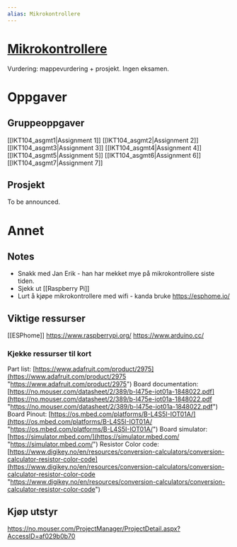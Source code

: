 ```yaml
---
alias: Mikrokontrollere
---
```

# [Mikrokontrollere](https://www.uia.no/studieplaner/topic/IKT104-G?year=2022) 

Vurdering:  mappevurdering + prosjekt. Ingen eksamen.

# Oppgaver

## Gruppeoppgaver
[[IKT104_asgmt1|Assignment 1]]
[[IKT104_asgmt2|Assignment 2]]
[[IKT104_asgmt3|Assignment 3]]
[[IKT104_asgmt4|Assignment 4]]
[[IKT104_asgmt5|Assignment 5]]
[[IKT104_asgmt6|Assignment 6]]
[[IKT104_asgmt7|Assignment 7]]
	
## Prosjekt
To be announced.

# Annet

## Notes
- Snakk med Jan Erik - han har mekket mye på mikrokontrollere siste tiden.
- Sjekk ut [[Raspberry Pi]]
- Lurt å kjøpe mikrokontrollere med wifi - kanda bruke https://esphome.io/


## Viktige ressurser
[[ESPhome]] 
https://www.raspberrypi.org/
https://www.arduino.cc/

### Kjekke ressurser til kort 

Part list: [https://www.adafruit.com/product/2975](https://www.adafruit.com/product/2975 "https://www.adafruit.com/product/2975") 
Board documentation: [https://no.mouser.com/datasheet/2/389/b-l475e-iot01a-1848022.pdf](https://no.mouser.com/datasheet/2/389/b-l475e-iot01a-1848022.pdf "https://no.mouser.com/datasheet/2/389/b-l475e-iot01a-1848022.pdf") Board Pinout: [https://os.mbed.com/platforms/B-L4S5I-IOT01A/](https://os.mbed.com/platforms/B-L4S5I-IOT01A/ "https://os.mbed.com/platforms/B-L4S5I-IOT01A/") 
Board simulator: [https://simulator.mbed.com/](https://simulator.mbed.com/ "https://simulator.mbed.com/") 
Resistor Color code: [https://www.digikey.no/en/resources/conversion-calculators/conversion-calculator-resistor-color-code](https://www.digikey.no/en/resources/conversion-calculators/conversion-calculator-resistor-color-code "https://www.digikey.no/en/resources/conversion-calculators/conversion-calculator-resistor-color-code")

## Kjøp utstyr
https://no.mouser.com/ProjectManager/ProjectDetail.aspx?AccessID=af029b0b70

